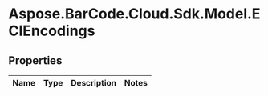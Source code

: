 # Aspose.BarCode.Cloud.Sdk.Model.ECIEncodings

## Properties

Name | Type | Description | Notes
---- | ---- | ----------- | -----

